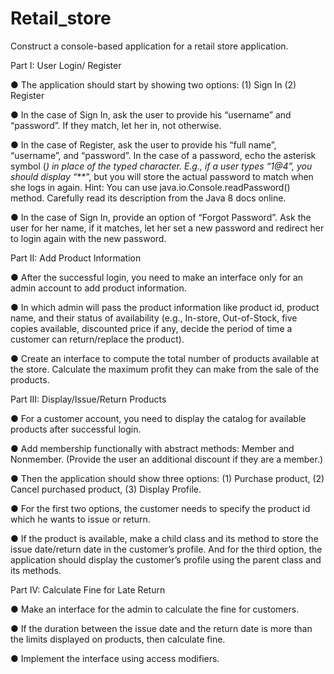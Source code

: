# Retail_store
Construct a console-based application for a retail store application.

Part I: User Login/ Register

● The application should start by showing two options: (1) Sign In (2) Register  

● In the case of Sign In, ask the user to provide his “username” and “password”. If they match, let her in, not otherwise. 

● In the case of Register, ask the user to provide his “full name”, “username”, and “password”. In the case of a password, echo the asterisk symbol (*) in place of the typed character. E.g., if a user types “1@4”, you should display “***”, but you will store the actual password to match when she logs in again. 
Hint: You can use java.io.Console.readPassword() method. Carefully read its description from the Java 8 docs online.

● In the case of Sign In, provide an option of “Forgot Password”. Ask the user for her name, if it matches, let her set a new password and redirect her to login again with the new password.




Part II: Add Product Information

● After the successful login, you need to make an interface only for an admin account to add product information.

● In which admin will pass the product information like product id, product name, and their status of availability (e.g., In-store, Out-of-Stock, five copies available, discounted price if any,  decide the period of time a customer can return/replace the product). 

● Create an interface to compute the total number of products available at the store. Calculate the maximum profit they can make from the sale of the products.




Part III: Display/Issue/Return Products

● For a customer account, you need to display the catalog for available products after successful login.

● Add membership functionally with abstract methods: Member and Nonmember. (Provide the user an additional discount if they are a member.)

● Then the application should show three options: (1) Purchase product,  (2) Cancel purchased product, (3) Display Profile.

● For the first two options, the customer needs to specify the product id which he wants to issue or return.

● If the product is available, make a child class and its method to store the issue date/return date in the customer’s profile.
And for the third option, the application should display the customer’s profile using the parent class and its methods.




Part IV: Calculate Fine for Late Return

● Make an interface for the admin to calculate the fine for customers.

● If the duration between the issue date and the return date is more than the limits displayed on products, then calculate fine.

● Implement the interface using access modifiers.
